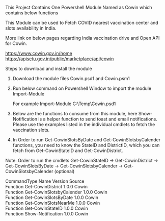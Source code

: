 This Project Contains One Powershell Module Named as Cowin which contains below functions

This Module can be used to Fetch COVID nearest vaccination center and slots availability in India.

More link on below pages regarding India vaccination drive and Open API for Cowin.


https://www.cowin.gov.in/home
https://apisetu.gov.in/public/marketplace/api/cowin

Steps to download and install the module

1. Download the module files Cowin.psd1 and Cowin.psm1
2. Run below command on Powershell Window to import the module
   Import-Module <module file location>
   
   For example
   Import-Module C:\Temp\Cowin.psd1

3. Below are the functions to consume from this module, here Show-Notification is a helper function to send toast and email notifications. Please use the examples listed in the individual cmdlets to fetch the vaccination slots.

4. In Order to run Get-CowinSlotsByDate and Get-CowinSlotsbyCalender functions, you need to know the StateID and DistrictID, which you can fetch from Get-CowinStateID and Get-CowinDistrict.

Note:
Order to run the cmdlets
Get-CowinStateID -> Get-CowinDistrict -> Get-CowinSlotsByDate -> Get-CowinSlotsbyCalender -> Get-CowinSlotsbyCalender (optional)

CommandType     Name                                               Version    Source                                                                                                                                                                                                                                
Function        Get-CowinDistrict                                  1.0.0      Cowin                                                                                                                                            
Function        Get-CowinSlotsbyCalender                           1.0.0      Cowin                                                                                                                                            
Function        Get-CowinSlotsByDate                               1.0.0      Cowin                                                                                                                                            
Function        Get-CowinSlotsNearMe                               1.0.0      Cowin                                                                                                                                            
Function        Get-CowinStateID                                   1.0.0      Cowin                                                                                                                                            
Function        Show-Notification                                  1.0.0      Cowin   
